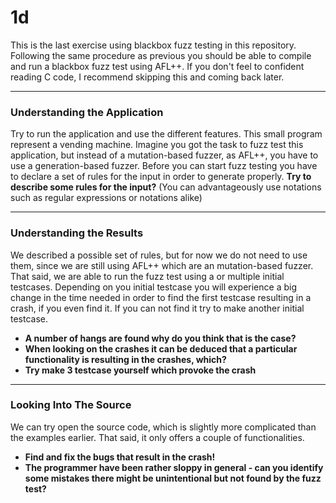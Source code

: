 # 1d
This is the last exercise using blackbox fuzz testing in this repository. Following the same procedure as previous you should be able to compile and run a blackbox fuzz test using AFL++. If you don't feel to confident reading C code, I recommend skipping this and coming back later. 

---------------------------------------------------------------

### Understanding the Application
Try to run the application and use the different features. This small program represent a vending machine. Imagine you got the task to fuzz test this application, but instead of a mutation-based fuzzer, as AFL++, you have to use a generation-based fuzzer. Before you can start fuzz testing you have to declare a set of rules for the input in order to generate properly. **Try to describe some rules for the input?** (You can advantageously use notations such as regular expressions or notations alike)

----------------------------------------------------------------

### Understanding the Results
We described a possible set of rules, but for now we do not need to use them, since we are still using AFL++ which are an mutation-based fuzzer. That said, we are able to run the fuzz test using a or multiple initial testcases. Depending on you initial testcase you will experience a big change in the time needed in order to find the first testcase resulting in a crash, if you even find it. If you can not find it try to make another initial testcase.

- **A number of hangs are found why do you think that is the case?**
- **When looking on the crashes it can be deduced that a particular functionality is resulting in the crashes, which?**
- **Try make 3 testcase yourself which provoke the crash**

----------------------------------------------------------------

### Looking Into The Source
We can try open the source code, which is slightly more complicated than the examples earlier. That said, it only offers a couple of functionalities.

- **Find and fix the bugs that result in the crash!**
- **The programmer have been rather sloppy in general - can you identify some mistakes there might be unintentional but not found by the fuzz test?**